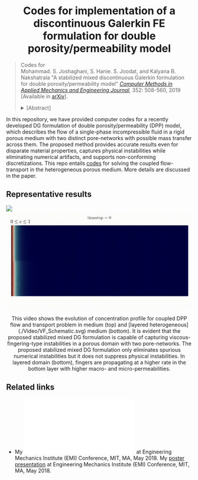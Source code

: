 <center> <h1>Codes for implementation of a discontinuous Galerkin FE formulation for double porosity/permeability model</h1> </center>

>Codes for </br>
> Mohammad. S. Joshaghani, S. Hanie. S. Joodat, and Kalyana B. Nakshatrala
> "A stabilized mixed discontinuous Galerkin formulation for double porosity/permeability model" <i>[Computer Methods in Applied Mechanics and Engineering Journal](https://www.sciencedirect.com/science/article/abs/pii/S0045782519302075?dgcid=author)</i>, 352: 508-560, 2019 
> [Available in [arXiv](https://arxiv.org/abs/2106.11807)].
> <details><summary>[Abstract]</summary>
>Modeling flow through porous media with multiple pore-networks has now become an active area of research due to recent technological endeavors like geological carbon sequestration and recovery of hydrocarbons from tight rock formations. Herein, we consider the double porosity/permeability (DPP) model, which describes the flow of a single-phase incompressible fluid through a porous medium exhibiting two dominant pore-networks with a possibility of mass transfer across them. We present a stable mixed discontinuous Galerkin (DG) formulation for the DPP model. The formulation enjoys several attractive features. These include: (i) Equal-order interpolation for all the field variables (which is the most convenient for computer implementation) is stable under the proposed formulation. (ii) The stabilization terms are residual-based, and the stabilization parameters do not contain any mesh-dependent parameters. (iii) The formulation is theoretically shown to be consistent, stable, and hence convergent. (iv) The formulation supports non-conforming discretization and distorted meshes. (v) The DG formulation has improved element-wise (local) mass balance compared to the corresponding continuous formulation. (vi) The proposed formulation can capture physical instabilities in coupled flow and transport problems under the DPP model. 
></p>
></details>
>
In this repository, we have provided computer codes for a recently developed DG formulation of double porosity/permeability (DPP) model, which describes the flow of a single-phase incompressible fluid in a rigid porous medium with two distinct pore-networks with possible mass transfer across them. The proposed method provides accurate results even for disparate material properties, captures physical instabilities while eliminating numerical artifacts, and supports non-conforming discretizations. This repo entails [codes](./Codes/) for solving the coupled flow-transport in the heterogeneous porous medium. More details are discussed in the paper.

## Representative results

![](./Video/Video1.gif)
![](./Video/Video2.gif)
<p align="center">
This video shows the evolution of concentration profile for coupled DPP flow and transport problem in medium (top) and [layered heterogeneous](./Video/VF_Schematic.svg) medium (bottom). It is evident that the proposed stabilized mixed DG formulation is capable of capturing viscous-fingering-type instabilities in a porous domain with two pore-networks. The proposed stabilized mixed DG formulation 
only eliminates spurious numerical instabilities but it does not suppress physical instabilities. In layered domain (bottom), fingers are propagating at a higher rate in the bottom layer with higher macro- and micro-permeabilities.
</p>

## Related links
<ul>
<li> 

My ![poster presentation](./Video/EMI_poster.pdf) at Engineering Mechanics Institute (EMI) Conference, MIT, MA, May 2018.
My <a href="./Video/EMI_poster.pdf" download target="_blank"> poster presentation</a> at Engineering Mechanics Institute (EMI) Conference, MIT, MA, May 2018.
</li>
</ul>
